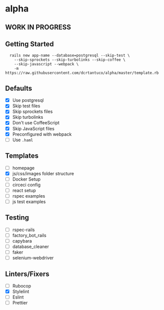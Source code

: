 # alpha

## WORK IN PROGRESS

## Getting Started

```
  rails new app-name --database=postgresql --skip-test \
    --skip-sprockets --skip-turbolinks --skip-coffee \
    --skip-javascript --webpack \
    -m https://raw.githubusercontent.com/dcrtantuco/alpha/master/template.rb
```

## Defaults

- [x] Use postgresql
- [x] Skip test files
- [x] Skip sprockets files
- [x] Skip turbolinks
- [x] Don't use CoffeeScript
- [x] Skip JavaScript files
- [x] Preconfigured with webpack
- [ ] Use `.haml`

## Templates

- [ ] homepage
- [x] js/css/images folder structure
- [ ] Docker Setup
- [ ] circeci config
- [ ] react setup
- [ ] rspec examples
- [ ] js test examples

## Testing

- [ ] rspec-rails
- [ ] factory_bot_rails
- [ ] capybara
- [ ] database_cleaner
- [ ] faker
- [ ] selenium-webdriver

## Linters/Fixers

- [ ] Rubocop
- [x] Stylelint
- [ ] Eslint
- [ ] Prettier

